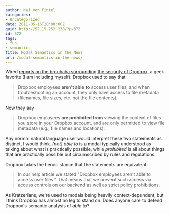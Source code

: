 ```yaml
---
author: Kai von Fintel
categories:
- Uncategorized
date: 2011-05-16T20:00:00Z
guid: http://52.15.252.238/?p=372
id: 372
tags:
- fun
- semantics
title: Modal Semantics in the News
url: /modal-semantics-in-the-news/
---
```


Wired [reports on the brouhaha surrounding the security of Dropbox](http://www.wired.com/threatlevel/2011/05/dropbox-ftc/), a geek favorite (I am including myself). Dropbox used to say that

> Dropbox employees **aren't able to** access user files, and when troubleshooting an account, they only have access to file metadata (filenames, file sizes, etc. not the file contents).

Now they say

> Dropbox employees **are prohibited from** viewing the content of files you store in your Dropbox account, and are only permitted to view file metadata (e.g., file names and locations).

Any normal natural language user would interpret these two statements as distinct, I would think. *(not) able to* is a modal typically understood as talking about what is practically possible, while *prohibited* is all about things that are practically possible but circumscribed by rules and regulations.

Dropbox takes the heroic stance that the statements are equivalent:

> In our help article we stated "Dropbox employees aren't able to access user files." That means that we prevent such access via access controls on our backend as well as strict policy prohibitions.

As Kratzerians, we're used to modals being heavily context-dependent, but I think Dropbox has almost no leg to stand on. Does anyone care to defend Dropbox's semantic analysis of *able to*?
